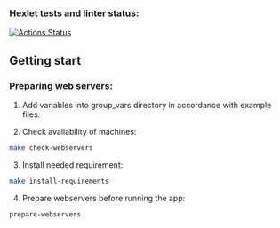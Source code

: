 ### Hexlet tests and linter status:
[![Actions Status](https://github.com/AlekseyKowalsky/devops-for-programmers-project-76/actions/workflows/hexlet-check.yml/badge.svg)](https://github.com/AlekseyKowalsky/devops-for-programmers-project-76/actions)

## Getting start
### Preparing web servers:
1. Add variables into group_vars directory in accordance with example files.        

2. Check availability of machines:
```bash
make check-webservers
```
3. Install needed requirement:
```bash
make install-requirements
```
4. Prepare webservers before running the app:
```bash
prepare-webservers
```